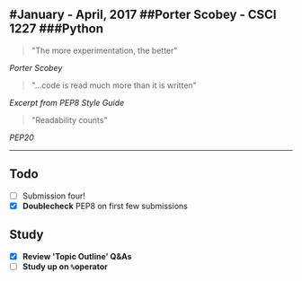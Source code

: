 #January - April, 2017
##Porter Scobey - CSCI 1227
###Python
-------
> "The more experimentation, the better"


*Porter Scobey*

> "...code is read much more than it is written"


*Excerpt from PEP8 Style Guide*

> "Readability counts"


*PEP20*

--------
## Todo
- [ ] Submission four!
- [X] **Doublecheck** PEP8 on first few submissions

## Study
- [X] **Review 'Topic Outline' Q&As**
- [ ] **Study up on `%`operator**
